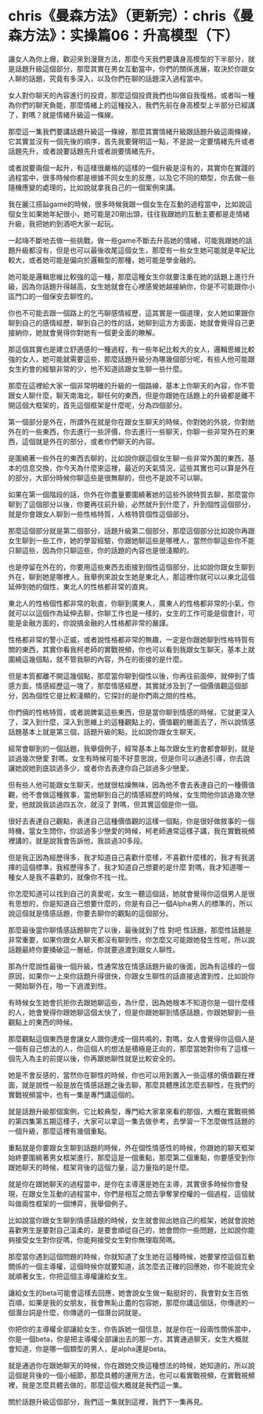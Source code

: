 # chris《曼森方法》（更新完）：chris《曼森方法》：实操篇06：升高模型（下）

讓女人為你上癮，歡迎來到漫聲方法，那麼今天我們要講身高模型的下半部分，就是話題升級這個部分，那麼其實在男女互動當中，你們的關係進展，取決於你跟女人聊的話題，究竟有多深入，以及你們在聊的話題深入過程當中。

女人對你聊天的內容進行的投資，那麼這個投資我們也叫做自我復格，或者叫一種為你們的聊天負能，那麼情緒上的這種投入，我們先前在身高模型上半部分已經講了，對嗎？就是情緒升級這一條線。

那麼這一集我們要講話題升級這一條線，那麼其實情緒升級跟話題升級這兩條線，它其實並沒有一個先後的順序，首先我要聲明這一點，不是說一定要情緒先升或者話題先升，或者說要話題先升或者說要情緒先升。

或者說要兩個一起升，有這樣很嚴格的這樣的一個升級是沒有的，其實你在實踐的過程當中，很多時候你都是根據不同女生的反應，以及它不同的類型，你去做一些隨機應變的處理的，比如說就拿我自己的一個案例來講。

我在麗江搭訕game的時候，很多時候我跟一個女生在互動的過程當中，比如說這個女生如果她年紀很小，她可能是20剛出頭，往往我跟她的互動主要都是走情緒升級，我把她約到酒吧大家一起玩。

一起嗨不斷地去做一些挑戰，做一些game不斷去升高她的情緒，可能我跟她的話題升級都沒有，但是也可以最後收尾這個女生，那麼有一些女生她可能就是年紀比較大，或者她可能是偏向於邏輯型的那種，她可能是學金融的。

她可能是邏輯思維比較強的這一種，那麼這種女生你就要注重在她的話題上進行升級，因為你話題升得越高，女生她就會在心裡感覺她越接納你，你是不可能跟你小區門口的一個保安去聊性的。

你也不可能去跟一個路上的乞丐聊感情經歷，這其實是一個道理，女人她如果跟你聊到自己的感情經歷，聊到自己的性的話，她聊到這方方面面，她就會覺得自己更接納你，她就會覺得你對她有一個更全面的瞭解。

那這個其實也是建立舒適感的一種過程，有一些年紀比較大的女人，邏輯思維比較強的女人，她可能就需要這些，那麼話題升級分為哪幾個部分呢，有些人他可能跟女生約會的經驗非常的少，他不知道該跟女生聊一些什麼。

那麼在這裡給大家一個非常明確的升級的一個路線，基本上你聊天的內容，你不管跟女人聊什麼，聊天南海北，聊任何的東西，但是你跟她在話題上的升級都是離不開這個大框架的，首先這個框架是什麼呢，分為四個部分。

第一個部分是外在，所謂外在就是你在跟女生聊天的時候，你對她的外貌，你對她外在的一些東西，你去進行一些評價，你去進行一些聊天，你聊一些非常外在的東西，這個就是外在的部分，或者你們聊天的內容。

是圍繞著一些外在的東西去聊的，比如說你跟這個女生聊一些非常外圍的東西，基本的信息交換，你今天為什麼來這裡，最近的天氣情況，這些其實也可以算是外在的部分，大部分時候你聊這些是很無聊的，但也不是說不可以聊。

如果在第一個階段的話，你外在你盡量要圍繞著她的這些外貌特質去聊，那麼當你聊到了這個部分以後，你要再往前升級，必然就升到什麼了，升到個性這個部分，就是你會跟女人聊到一些性格特質，人格特質個性這個部分。

那麼這個部分就是第二個部分，話題升級第二個部分，那麼這個部分比如說你再跟女生聊到一些工作，她的學習經驗，你跟她聊這些是哪裡人，當然你聊這些你不能只聊這些，因為你只聊這些，你的話題的內容也是很淺顯的。

也是停留在外在的，你要用這些東西去銜接到個性這個部分，比如說你跟女生聊到外在，聊到她是哪裡人，我舉例來說女生她是東北人，那這裡你就可以以東北這個延伸到她的個性，東北人的性格都非常的直爽。

東北人的性格個性都非常的耿直，你聊到廣東人，廣東人的性格都非常的小氣，你就可以以這個作為延伸去聊，你聊工作也是一樣的，女生的工作可能是個會計，可能是金融方面的，你說搞金融的人性格都非常的嚴謹。

性格都非常的警小正威，或者說性格都非常的無趣，一定是你跟她聊到性格特質有關的東西，其實你看我柯老師的實戰視頻，你也可以看到我跟女生聊天，基本上就圍繞這幾個點，就不管我聊的內容，外在的銜接的是什麼。

但是本質都離不開這幾個點，那麼當你聊到個性以後，你再往前面伸，就伸到了情感方面，情感經歷這一塊了，那麼情感經歷，其實就涉及到了一個價值觀這個部分，因為個性它是比較淺顯的，它探討的是你們兩之間的性格。

你們倆的性格特質，或者說脾氣這些東西，但是當你聊到情感的時候，它就更深入了，深入到什麼，深入到思維上的這種觀點上的，價值觀的層面去了，所以說情感話題基本上就是第三個，話題升級的點，比如說你跟女生聊天。

經常會聊到的一個話題，我舉個例子，經常基本上每次跟女生約會都會聊到，就是談過幾次戀愛 對嗎，女生有時候可能不好意思說，但是你可以通過引導，你去說讓她說她到底談過多少，或者你去表達你自己談過多少戀愛。

但有些人他可能跟女生聊天，他就很枯燥無味，因為他不會去表達自己的一種價值觀，他不會做這種敘事，當他聊到自己的情感經歷的時候，女生問他你談過幾次戀愛，他就說我談過四五次，就沒了 對嗎，但其實這個是你一個。

很好去表達自己觀點，表達自己這種價值觀的這樣一個點，你是很好做敘事的一個時機，當女生問你，你談過多少戀愛的時候，柯老師通常這樣子講，我在實戰視頻裡講的，就是說我會告訴他，我談過30多段。

但是我正因為經歷得多，我才知道自己喜歡什麼樣，不喜歡什麼樣的，我才有我選擇的這個標準，我經歷得多了，我才知道自己想要的是什麼 對嗎，我才知道哪一種女人是我不喜歡的，就像你不找一找。

你怎麼知道可以找到自己的真愛呢，女生一聽這個話，她就會覺得你這個男人是很有思想的，你是知道自己想要什麼的，你是有自己一個Alpha男人的標準的，所以說這個就是情感話題，你要去聊你的觀點的這個部分。

那麼最後當你聊情感話題聊完了以後，最後就到了性 對吧 性話題，那麼性話題是非常重要，如果你跟女人聊天都沒有聊到性，你怎麼又可能跟她發生性呢，所以說話題最終你要捅破這一層紙，你就要過渡到跟女人聊性。

那為什麼說性最後一個升級，性通常放在情感話題升級的後面，因為有這樣的一個原因，如果你一上來你話題升得很快，你跟女生聊性的話直接過渡到性，比如說你一開始聊外在，啪一下過渡到性。

有時候女生她會抗拒你去跟她聊這些，為什麼，因為她根本不知道你是一個什麼樣的人，她會覺得你跟她聊這個太快了，但是你跟她聊到情感話題，你跟她聊到一些觀點上的東西的時候。

那麼觀點這個東西是會讓女人跟你達成一個共鳴的，對嗎，女人會覺得你這個人是一個有自己想法的人，你這個人的想法是積極是正向的，那麼當她對你有了這樣一個先入為主的前提以後，你再跟她聊性就是比較安全的。

她是不會反感的，當然你在聊性的時候，你也可以用到置入一些這樣的價值觀在裡面，就是說性一般是放在情感話題之後去聊，那麼具體應該怎麼去聊性，在我們的實戰視頻當中，也有一集是專門講這個的。

就是話題升級那個案例，它比較典型，專門給大家拿來看的那個，大概在實戰視頻的第四集第五期這樣子，大家可以拿這一集去做參考，去學習一下怎麼做性話題的一個升級，那麼這裡有幾個重點。

重點就是你要跟女生聊到話題的時候，外在個性情感性的時候，你跟她的聊天框架始終要圍繞著男女框架進行，那麼這是一個重點，那麼第二個重點，你要感受到你跟她聊天的時候，框架背後的這個力量，這力量指的是什麼。

就是你在跟她聊天的過程當中，是你在主導還是她在主導，其實很多時候你會發現，在跟女生互動的過程當中，你們是相互之間去爭奪掌控權的一個過程，這個就叫做兩性框架的一個博弈，我舉個例子。

比如說當你跟女生聊到情感話題的時候，女生就會拋出她自己的框架，她就會說她喜歡男生是要對自己溫柔的，是要會順從自己的，她會問你一些問題，比如說你能夠接受女生對你捉嗎，你能夠接受女生對你無理取鬧嗎。

那麼當你遇到這個問題的時候，你就知道了女生她在這種時候，她要掌控這個互動關係的一個主導權，這個時候你就要知道，該怎麼去正確的回應她，你不能說完全就順著女生，你把這個主導權讓給女生。

讓給女生的beta可能會這樣去回應，她會說女生做一點挺好的，我會對女生百依百順，如果是我的女朋友，我會無恥止盡的包容她，那麼你講這個話，你傳遞的一個潛台詞是什麼，你傳遞的一個潛台詞就是。

你把你的主導權全部讓給女生，你告訴她一個信息，就是你在一段兩性關係當中，你是一個beta，你是把主導權全部讓出去的那一方，其實通過聊天，女生大概就會知道，你是哪一個類型的男人，是alpha還是beta。

就是通過你在跟她聊天的時候，你在跟她交換這種想法的時候，她知道的，所以說這個是背後的一個小細節，那麼具體的運用方法，也可以看實戰視頻，在實戰視頻裡，我是怎麼具體去做的，那麼這個大概就是我們這一集。

關於話題升級這個部分，我們這一集就到這裡，我們下一集再見。